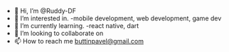 - 👋 Hi, I’m @Ruddy-DF
- 👀 I’m interested in. -mobile development, web development, game dev
- 🌱 I’m currently learning. -react native, dart
- 💞️ I’m looking to collaborate on 
- 📫 How to reach me buttinpavel@gmail.com

<!---
Ruddy-DF/Ruddy-DF is a ✨ special ✨ repository because its `README.md` (this file) appears on your GitHub profile.
You can click the Preview link to take a look at your changes.
--->
